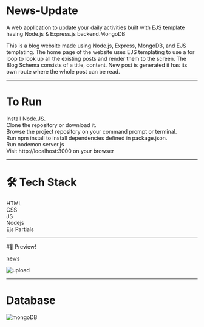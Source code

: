 # News-Update
A web application to update your daily activities built with EJS template having Node.js &amp; Express.js backend.MongoDB

This is a blog website made using Node.js, Express, MongoDB, and EJS templating. The home page of the website uses EJS templating to use a for loop to look up all the existing posts and render them to the screen. The Blog Schema consists of a title, content. New post is generated it has its own route where the whole post can be read.

------------------------

# To Run

Install Node.JS. <br>
Clone the repository or download it. <br>
Browse the project repository on your command prompt or terminal. <br>
Run npm install to install dependencies defined in package.json. <br>
Run nodemon server.js <br>
Visit http://localhost:3000 on your browser <br>

----------------
# 🛠 Tech Stack

  HTML <br>
  CSS <br>
  JS <br>
  Nodejs <br>
  Ejs Partials <br>
  
  -----------
  
  #🚀 Preview!
  
[news](https://user-images.githubusercontent.com/85272477/222941127-1c2e7501-220f-45e7-9442-338a0fd69eec.jpg)

![upload](https://user-images.githubusercontent.com/85272477/222941180-a19e6ca2-ce95-40e7-ad95-e6eca04bf72d.jpg)

--------------

# Database

![mongoDB](https://user-images.githubusercontent.com/85272477/222941213-95febf08-e88c-45cf-8890-da51dd643f9f.jpg)





  
  
